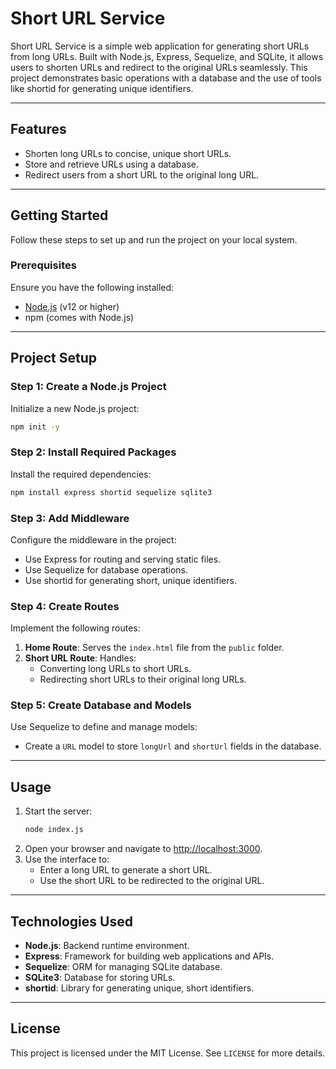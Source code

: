 # Short URL Service

Short URL Service is a simple web application for generating short URLs from long URLs. Built with Node.js, Express, Sequelize, and SQLite, it allows users to shorten URLs and redirect to the original URLs seamlessly. This project demonstrates basic operations with a database and the use of tools like shortid for generating unique identifiers.

---

## Features

- Shorten long URLs to concise, unique short URLs.
- Store and retrieve URLs using a database.
- Redirect users from a short URL to the original long URL.

---

## Getting Started

Follow these steps to set up and run the project on your local system.

### Prerequisites

Ensure you have the following installed:
- [Node.js](https://nodejs.org) (v12 or higher)
- npm (comes with Node.js)

---

## Project Setup

### Step 1: Create a Node.js Project
Initialize a new Node.js project:
```bash
npm init -y
```

### Step 2: Install Required Packages
Install the required dependencies:
```bash
npm install express shortid sequelize sqlite3
```

### Step 3: Add Middleware
Configure the middleware in the project:
- Use Express for routing and serving static files.
- Use Sequelize for database operations.
- Use shortid for generating short, unique identifiers.

### Step 4: Create Routes
Implement the following routes:
1. **Home Route**: Serves the `index.html` file from the `public` folder.
2. **Short URL Route**: Handles:
   - Converting long URLs to short URLs.
   - Redirecting short URLs to their original long URLs.

### Step 5: Create Database and Models
Use Sequelize to define and manage models:
- Create a `URL` model to store `longUrl` and `shortUrl` fields in the database.

---

## Usage

1. Start the server:
   ```bash
   node index.js
   ```
2. Open your browser and navigate to [http://localhost:3000](http://localhost:3000).
3. Use the interface to:
   - Enter a long URL to generate a short URL.
   - Use the short URL to be redirected to the original URL.

---

## Technologies Used

- **Node.js**: Backend runtime environment.
- **Express**: Framework for building web applications and APIs.
- **Sequelize**: ORM for managing SQLite database.
- **SQLite3**: Database for storing URLs.
- **shortid**: Library for generating unique, short identifiers.

---

## License

This project is licensed under the MIT License. See `LICENSE` for more details.

